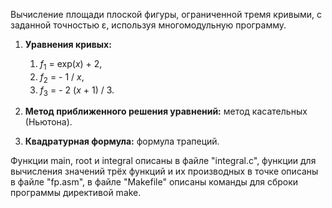 Вычисление площади плоской фигуры, ограниченной тремя кривыми, с заданной точностью ε, используя многомодульную программу.

1. **Уравнения кривых:**
   1. <var>f</var><sub>1</sub> = exp(<var>x</var>) + 2,
   2. <var>f</var><sub>2</sub> = - 1 / <var>x</var>,
   3. <var>f</var><sub>3</sub> = - 2 (<var>x</var> + 1) / 3.

2. **Метод приближенного решения уравнений:** метод касательных (Ньютона).
3. **Квадратурная формула:** формула трапеций.

Функции main, root и integral описаны в файле "integral.c", функции для вычисления значений трёх функций и их производных в точке описаны в файле "fp.asm", в файле "Makefile" описаны команды для сброки программы директивой make.
